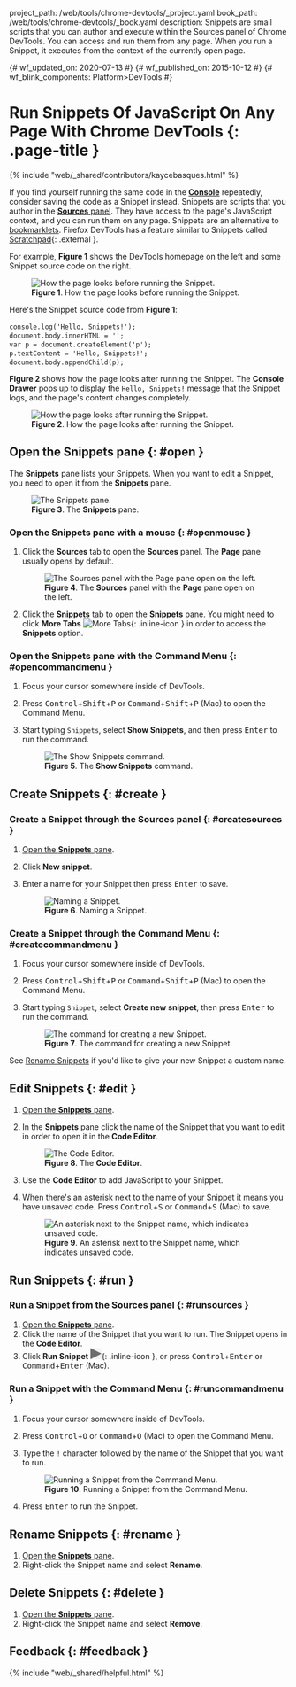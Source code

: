 project_path: /web/tools/chrome-devtools/_project.yaml
book_path: /web/tools/chrome-devtools/_book.yaml
description: Snippets are small scripts that you can author and execute within the Sources panel of Chrome DevTools. You can access and run them from any page. When you run a Snippet, it executes from the context of the currently open page.

{# wf_updated_on: 2020-07-13 #}
{# wf_published_on: 2015-10-12 #}
{# wf_blink_components: Platform>DevTools #}

# Run Snippets Of JavaScript On Any Page With Chrome DevTools {: .page-title }

{% include "web/_shared/contributors/kaycebasques.html" %}

[scratchpad]: https://developer.mozilla.org/en-US/docs/Tools/Scratchpad

If you find yourself running the same code in the [**Console**](/web/tools/chrome-devtools/console/) repeatedly, 
consider saving the code as a Snippet instead. Snippets are scripts that you author in the 
[**Sources** panel](/web/tools/chrome-devtools/sources). They have access to the page's JavaScript context, and
you can run them on any page. Snippets are an alternative to [bookmarklets](https://en.wikipedia.org/wiki/Bookmarklet).
Firefox DevTools has a feature similar to Snippets called [Scratchpad][scratchpad]{: .external }.

For example, **Figure 1** shows the DevTools homepage on the left and some Snippet source code
on the right. 

<figure>
  <img src="/web/tools/chrome-devtools/javascript/imgs/snippetexamplebefore.png"
       alt="How the page looks before running the Snippet."/>
  <figcaption>
    <b>Figure 1</b>. How the page looks before running the Snippet.
  </figcaption>
</figure>

Here's the Snippet source code from **Figure 1**:

    console.log('Hello, Snippets!');
    document.body.innerHTML = '';
    var p = document.createElement('p');
    p.textContent = 'Hello, Snippets!';
    document.body.appendChild(p);

**Figure 2** shows how the page looks after running the Snippet. The **Console Drawer** 
pops up to display the <code>Hello, Snippets!</code> message that the Snippet logs,
and the page's content changes completely.

<figure>
  <img src="/web/tools/chrome-devtools/javascript/imgs/snippetexampleafter.png"
       alt="How the page looks after running the Snippet."/>
  <figcaption>
    <b>Figure 2</b>. How the page looks after running the Snippet.
  </figcaption>
</figure>

## Open the Snippets pane {: #open }

The **Snippets** pane lists your Snippets. When you want to edit a Snippet, you need to open
it from the **Snippets** pane.

<figure>
  <img src="/web/tools/chrome-devtools/javascript/imgs/snippetspane.png"
       alt="The Snippets pane."/>
  <figcaption>
    <b>Figure 3</b>. The <b>Snippets</b> pane.
  </figcaption>
</figure>

### Open the Snippets pane with a mouse {: #openmouse }

1. Click the **Sources** tab to open the **Sources** panel. The **Page** pane usually opens
   by default.

     <figure>
       <img src="/web/tools/chrome-devtools/javascript/imgs/emptysources.png"
            alt="The Sources panel with the Page pane open on the left."/>
       <figcaption>
         <b>Figure 4</b>. The <b>Sources</b> panel with the <b>Page</b> pane open on the left.
       </figcaption>
     </figure>

1. Click the **Snippets** tab to open the **Snippets** pane. You might need to click
   **More Tabs** ![More Tabs](/web/tools/chrome-devtools/images/shared/more-tabs.png){: .inline-icon }
   in order to access the **Snippets** option.

### Open the Snippets pane with the Command Menu {: #opencommandmenu }

1. Focus your cursor somewhere inside of DevTools.
1. Press <kbd>Control</kbd>+<kbd>Shift</kbd>+<kbd>P</kbd> or
   <kbd>Command</kbd>+<kbd>Shift</kbd>+<kbd>P</kbd> (Mac) to open the Command Menu.
1. Start typing `Snippets`, select **Show Snippets**, and then press <kbd>Enter</kbd> to
   run the command.

     <figure>
       <img src="/web/tools/chrome-devtools/javascript/imgs/showsnippets.png"
            alt="The Show Snippets command."/>
       <figcaption>
         <b>Figure 5</b>. The <b>Show Snippets</b> command.
       </figcaption>
     </figure>

## Create Snippets {: #create }

### Create a Snippet through the Sources panel {: #createsources }

1. [Open the **Snippets** pane](#open).
1. Click **New snippet**.
1. Enter a name for your Snippet then press <kbd>Enter</kbd> to save.

     <figure>
       <img src="/web/tools/chrome-devtools/javascript/imgs/snippetname.png"
            alt="Naming a Snippet."/>
       <figcaption>
         <b>Figure 6</b>. Naming a Snippet.
       </figcaption>
     </figure>

### Create a Snippet through the Command Menu {: #createcommandmenu }

1. Focus your cursor somewhere inside of DevTools.
1. Press <kbd>Control</kbd>+<kbd>Shift</kbd>+<kbd>P</kbd> or
   <kbd>Command</kbd>+<kbd>Shift</kbd>+<kbd>P</kbd> (Mac) to open the Command Menu.
1. Start typing `Snippet`, select **Create new snippet**, then press <kbd>Enter</kbd> to
   run the command.

     <figure>
       <img src="/web/tools/chrome-devtools/javascript/imgs/createsnippetcommand.png"
            alt="The command for creating a new Snippet."/>
       <figcaption>
         <b>Figure 7</b>. The command for creating a new Snippet.
       </figcaption>
     </figure>

See [Rename Snippets](#rename) if you'd like to give your new Snippet a custom name.

## Edit Snippets {: #edit }

1. [Open the **Snippets** pane](#open).
1. In the **Snippets** pane click the name of the Snippet that you want to edit in order
   to open it in the **Code Editor**.

     <figure>
       <img src="/web/tools/chrome-devtools/javascript/imgs/editor.png"
            alt="The Code Editor."/>
       <figcaption>
         <b>Figure 8</b>. The <b>Code Editor</b>.
       </figcaption>
     </figure>

1. Use the **Code Editor** to add JavaScript to your Snippet.
1. When there's an asterisk next to the name of your Snippet it means you have unsaved code.
   Press <kbd>Control</kbd>+<kbd>S</kbd> or <kbd>Command</kbd>+<kbd>S</kbd> (Mac) to save.

     <figure>
       <img src="/web/tools/chrome-devtools/javascript/imgs/unsavedsnippet.png"
            alt="An asterisk next to the Snippet name, which indicates unsaved code."/>
       <figcaption>
         <b>Figure 9</b>. An asterisk next to the Snippet name, which indicates unsaved code.
       </figcaption>
     </figure>

## Run Snippets {: #run }

### Run a Snippet from the Sources panel {: #runsources }

1. [Open the **Snippets** pane](#open).
1. Click the name of the Snippet that you want to run. The Snippet opens in the **Code Editor**.
1. Click **Run Snippet** ![Run Snippet](imgs/runsnippet.png){: .inline-icon }, or press
   <kbd>Control</kbd>+<kbd>Enter</kbd> or <kbd>Command</kbd>+<kbd>Enter</kbd> (Mac).

### Run a Snippet with the Command Menu {: #runcommandmenu }

1. Focus your cursor somewhere inside of DevTools.
1. Press <kbd>Control</kbd>+<kbd>O</kbd> or
   <kbd>Command</kbd>+<kbd>O</kbd> (Mac) to open the Command Menu.
1. Type the `!` character followed by the name of the Snippet that you want to run.

     <figure>
       <img src="/web/tools/chrome-devtools/javascript/imgs/run-snippet-command.png"
            alt="Running a Snippet from the Command Menu."/>
       <figcaption>
         <b>Figure 10</b>. Running a Snippet from the Command Menu.
       </figcaption>
     </figure>

1. Press <kbd>Enter</kbd> to run the Snippet.

## Rename Snippets {: #rename }

1. [Open the **Snippets** pane](#open).
1. Right-click the Snippet name and select **Rename**.

## Delete Snippets {: #delete }

1. [Open the **Snippets** pane](#open).
1. Right-click the Snippet name and select **Remove**.

## Feedback {: #feedback }

{% include "web/_shared/helpful.html" %}
